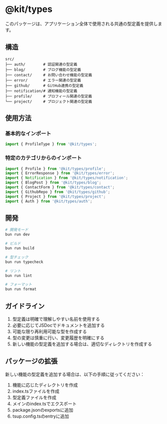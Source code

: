 # @kit/types

このパッケージは、アプリケーション全体で使用される共通の型定義を提供します。

## 構造

```
src/
├── auth/        # 認証関連の型定義
├── blog/        # ブログ機能の型定義
├── contact/     # お問い合わせ機能の型定義
├── error/       # エラー関連の型定義
├── github/      # GitHub連携の型定義
├── notification/# 通知機能の型定義
├── profile/     # プロフィール関連の型定義
└── project/     # プロジェクト関連の型定義
```

## 使用方法

### 基本的なインポート

```typescript
import { ProfileType } from '@kit/types';
```

### 特定のカテゴリからのインポート

```typescript
import { Profile } from '@kit/types/profile';
import { ErrorResponse } from '@kit/types/error';
import { Notification } from '@kit/types/notification';
import { BlogPost } from '@kit/types/blog';
import { ContactForm } from '@kit/types/contact';
import { GithubRepo } from '@kit/types/github';
import { Project } from '@kit/types/project';
import { Auth } from '@kit/types/auth';
```

## 開発

```bash
# 開発モード
bun run dev

# ビルド
bun run build

# 型チェック
bun run typecheck

# リント
bun run lint

# フォーマット
bun run format
```

## ガイドライン

1. 型定義は明確で理解しやすい名前を使用する
2. 必要に応じてJSDocでドキュメントを追加する
3. 可能な限り再利用可能な型を作成する
4. 型の変更は慎重に行い、変更履歴を明確にする
5. 新しい機能の型定義を追加する場合は、適切なディレクトリを作成する

## パッケージの拡張

新しい機能の型定義を追加する場合は、以下の手順に従ってください：

1. 機能に応じたディレクトリを作成
2. index.tsファイルを作成
3. 型定義ファイルを作成
4. メインのindex.tsでエクスポート
5. package.jsonのexportsに追加
6. tsup.config.tsのentryに追加 